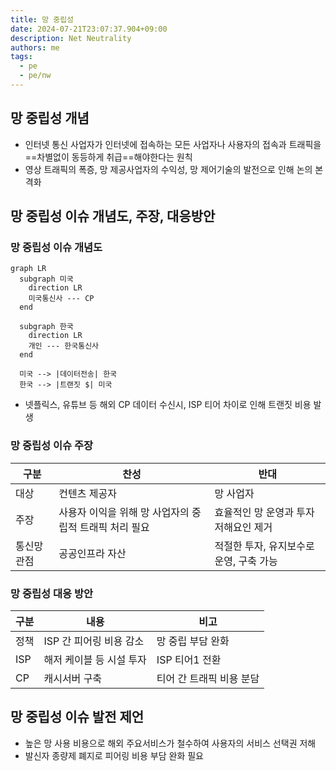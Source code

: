 ```yaml
---
title: 망 중립성
date: 2024-07-21T23:07:37.904+09:00
description: Net Neutrality
authors: me
tags: 
  - pe
  - pe/nw 
---
```


## 망 중립성 개념

- 인터넷 통신 사업자가 인터넷에 접속하는 모든 사업자나 사용자의 접속과 트래픽을 ==차별없이 동등하게 취급==해야한다는 원칙
- 영상 트래픽의 폭증, 망 제공사업자의 수익성, 망 제어기술의 발전으로 인해 논의 본격화

## 망 중립성 이슈 개념도, 주장, 대응방안

### 망 중립성 이슈 개념도

```mermaid
graph LR
  subgraph 미국
    direction LR
    미국통신사 --- CP
  end

  subgraph 한국
    direction LR
    개인 --- 한국통신사
  end
  
  미국 --> |데이터전송| 한국
  한국 --> |트랜짓 $| 미국
```

- 넷플릭스, 유튜브 등 해외 CP 데이터 수신시, ISP 티어 차이로 인해 트랜짓 비용 발생

### 망 중립성 이슈 주장

| 구분 | 찬성 | 반대 |
| --- | --- | --- |
| 대상 | 컨텐츠 제공자 | 망 사업자 |
| 주장 | 사용자 이익을 위해 망 사업자의 중립적 트래픽 처리 필요 | 효율적인 망 운영과 투자 저해요인 제거 |
| 통신망 관점 | 공공인프라 자산 | 적절한 투자, 유지보수로 운영, 구축 가능 |

### 망 중립성 대응 방안

| 구분 | 내용 | 비고 |
| --- | --- | --- |
| 정책 | ISP 간 피어링 비용 감소 | 망 중립 부담 완화 |
| ISP | 해저 케이블 등 시설 투자 | ISP 티어1 전환 |
| CP | 캐시서버 구축 | 티어 간 트래픽 비용 분담 |

## 망 중립성 이슈 발전 제언

- 높은 망 사용 비용으로 해외 주요서비스가 철수하여 사용자의 서비스 선택권 저해
- 발신자 종량제 폐지로 피어링 비용 부담 완화 필요

